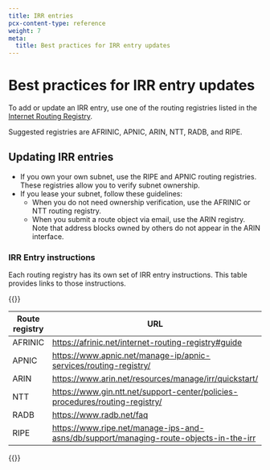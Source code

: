 ```yaml
---
title: IRR entries
pcx-content-type: reference
weight: 7
meta:
  title: Best practices for IRR entry updates
---
```


# Best practices for IRR entry updates

To add or update an IRR entry, use one of the routing registries listed in the [Internet Routing Registry](http://www.irr.net/index.html).

Suggested registries are AFRINIC, APNIC, ARIN, NTT, RADB, and RIPE.

## Updating IRR entries

*   If you own your own subnet, use the RIPE and APNIC routing registries. These registries allow you to verify subnet ownership.
*   If you lease your subnet, follow these guidelines:
    *   When you do not need ownership verification, use the AFRINIC or NTT routing registry.
    *   When you submit a route object via email, use the ARIN registry. Note that address blocks owned by others do not appear in the ARIN interface.

### IRR Entry instructions

Each routing registry has its own set of IRR entry instructions. This table provides links to those instructions.

{{<table-wrap>}}<table>

<thead>
    <tr>
      <th>Route registry</th>
      <th>URL</th>
     </tr>
  </thead>
  <tbody>
    <tr>
      <td>AFRINIC</td>
      <td><a href="https://afrinic.net/internet-routing-registry#guide">https://afrinic.net/internet-routing-registry#guide</a></td>
    </tr>
    <tr>
      <td>APNIC</td>
      <td><a href="https://www.apnic.net/manage-ip/apnic-services/routing-registry/">https://www.apnic.net/manage-ip/apnic-services/routing-registry/</a></td>
    </tr>
    <tr>
      <td>ARIN</td>
      <td><a href="https://www.arin.net/resources/manage/irr/quickstart/">https://www.arin.net/resources/manage/irr/quickstart/</a></td>
    </tr>
    <tr>
      <td>NTT</td>
      <td><a href="https://www.gin.ntt.net/support-center/policies-procedures/routing-registry/">https://www.gin.ntt.net/support-center/policies-procedures/routing-registry/</a></td>
    </tr>
    <tr>
      <td>RADB</td>
      <td><a href="https://www.radb.net/faq">https://www.radb.net/faq</a></td>
    </tr>
    <tr>
      <td>RIPE</td>
      <td><a href="https://www.ripe.net/manage-ips-and-asns/db/support/managing-route-objects-in-the-irr">https://www.ripe.net/manage-ips-and-asns/db/support/managing-route-objects-in-the-irr</a></td>
    </tr>
  </tbody>
</table>{{</table-wrap>}}
